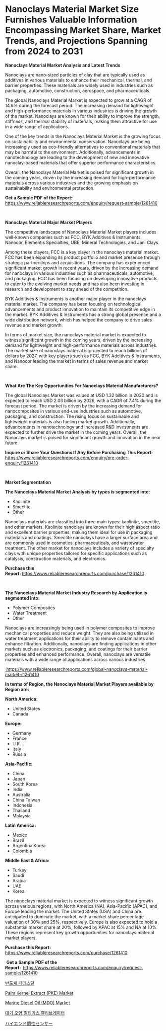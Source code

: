 <p><h1>Nanoclays Material Market Size Furnishes Valuable Information Encompassing Market Share, Market Trends, and Projections Spanning from 2024 to 2031</h1></p><p><strong>Nanoclays Material Market Analysis and Latest Trends</strong></p>
<p><p>Nanoclays are nano-sized particles of clay that are typically used as additives in various materials to enhance their mechanical, thermal, and barrier properties. These materials are widely used in industries such as packaging, automotive, construction, aerospace, and pharmaceuticals.</p><p>The global Nanoclays Material Market is expected to grow at a CAGR of 14.6% during the forecast period. The increasing demand for lightweight and high-performance materials in various industries is driving the growth of the market. Nanoclays are known for their ability to improve the strength, stiffness, and thermal stability of materials, making them attractive for use in a wide range of applications.</p><p>One of the key trends in the Nanoclays Material Market is the growing focus on sustainability and environmental conservation. Nanoclays are being increasingly used as eco-friendly alternatives to conventional materials that may be harmful to the environment. Additionally, advancements in nanotechnology are leading to the development of new and innovative nanoclay-based materials that offer superior performance characteristics.</p><p>Overall, the Nanoclays Material Market is poised for significant growth in the coming years, driven by the increasing demand for high-performance materials across various industries and the growing emphasis on sustainability and environmental protection.</p></p>
<p><strong>Get a Sample PDF of the Report:&nbsp;</strong> <a href="https://www.reliableresearchreports.com/enquiry/request-sample/1261410">https://www.reliableresearchreports.com/enquiry/request-sample/1261410</a></p>
<p>&nbsp;</p>
<p><strong>Nanoclays Material Major Market Players</strong></p>
<p><p>The competitive landscape of Nanoclays Material Market players includes well-known companies such as FCC, BYK Additives & Instruments, Nanocor, Elementis Specialties, UBE, Mineral Technologies, and Jani Clays. </p><p>Among these players, FCC is a key player in the nanoclays material market. FCC has been expanding its product portfolio and market presence through strategic partnerships and acquisitions. The company has experienced significant market growth in recent years, driven by the increasing demand for nanoclays in various industries such as pharmaceuticals, automotive, and packaging. FCC has been focusing on developing innovative products to cater to the evolving market needs and has also been investing in research and development to stay ahead of the competition.</p><p>BYK Additives & Instruments is another major player in the nanoclays material market. The company has been focusing on technological advancements and product innovation to maintain its competitive edge in the market. BYK Additives & Instruments has a strong global presence and a wide distribution network, which has helped the company to drive sales revenue and market growth.</p><p>In terms of market size, the nanoclays material market is expected to witness significant growth in the coming years, driven by the increasing demand for lightweight and high-performance materials across industries. The market size of nanoclays material is projected to reach billions of dollars by 2027, with key players such as FCC, BYK Additives & Instruments, and Nanocor leading the market in terms of sales revenue and market share.</p></p>
<p>&nbsp;</p>
<p><strong>What Are The Key Opportunities For Nanoclays Material Manufacturers?</strong></p>
<p><p>The global Nanoclays Market was valued at USD 1.32 billion in 2020 and is expected to reach USD 2.03 billion by 2026, with a CAGR of 7.4% during the forecast period. The market is driven by the increasing demand for nanocomposites in various end-use industries such as automotive, packaging, and construction. The rising focus on sustainable and lightweight materials is also fueling market growth. Additionally, advancements in nanotechnology and increased R&D investments are expected to further drive the market in the coming years. Overall, the Nanoclays market is poised for significant growth and innovation in the near future.</p></p>
<p><strong>Inquire or Share Your Questions If Any Before Purchasing This Report:</strong> <a href="https://www.reliableresearchreports.com/enquiry/pre-order-enquiry/1261410">https://www.reliableresearchreports.com/enquiry/pre-order-enquiry/1261410</a></p>
<p>&nbsp;</p>
<p><strong>Market Segmentation</strong></p>
<p><strong>The Nanoclays Material Market Analysis by types is segmented into:</strong></p>
<p><ul><li>Kaolinite</li><li>Smectite</li><li>Other</li></ul></p>
<p><p>Nanoclays materials are classified into three main types: kaolinite, smectite, and other markets. Kaolinite nanoclays are known for their high aspect ratio and excellent barrier properties, making them ideal for use in packaging materials and coatings. Smectite nanoclays have a larger surface area and are commonly used in cosmetics, pharmaceuticals, and wastewater treatment. The other market for nanoclays includes a variety of specialty clays with unique properties tailored for specific applications such as catalysis, construction materials, and electronics.</p></p>
<p><strong>Purchase this Report:&nbsp;</strong><a href="https://www.reliableresearchreports.com/purchase/1261410">https://www.reliableresearchreports.com/purchase/1261410</a></p>
<p>&nbsp;</p>
<p><strong>The Nanoclays Material Market Industry Research by Application is segmented into:</strong></p>
<p><ul><li>Polymer Composites</li><li>Water Treatment</li><li>Other</li></ul></p>
<p><p>Nanoclays are increasingly being used in polymer composites to improve mechanical properties and reduce weight. They are also being utilized in water treatment applications for their ability to remove contaminants and enhance filtration. Additionally, nanoclays are finding applications in other markets such as electronics, packaging, and coatings for their barrier properties and enhanced performance. Overall, nanoclays are versatile materials with a wide range of applications across various industries.</p></p>
<p><a href="https://www.reliableresearchreports.com/global-nanoclays-material-market-r1261410">&nbsp;https://www.reliableresearchreports.com/global-nanoclays-material-market-r1261410</a></p>
<p><strong>In terms of Region, the Nanoclays Material Market Players available by Region are:</strong></p>
<p>
    <p> <strong> North America: </strong>
        <ul>
            <li>United States</li>
            <li>Canada</li>
        </ul>
        </p> 
    <p> <strong> Europe: </strong>
        <ul>
            <li>Germany</li>
            <li>France</li>
            <li>U.K.</li>
            <li>Italy</li>
            <li>Russia</li>
        </ul>
        </p> 
    <p> <strong> Asia-Pacific: </strong>
        <ul>
            <li>China</li>
            <li>Japan</li>
            <li>South Korea</li>
            <li>India</li>
            <li>Australia</li>
            <li>China Taiwan</li>
            <li>Indonesia</li>
            <li>Thailand</li>
            <li>Malaysia</li>
        </ul>
        </p> 
    <p> <strong> Latin America: </strong>
        <ul>
            <li>Mexico</li>
            <li>Brazil</li>
            <li>Argentina Korea</li>
            <li>Colombia</li>
        </ul>
        </p> 
    <p> <strong> Middle East & Africa: </strong>
        <ul>
            <li>Turkey</li>
            <li>Saudi</li>
            <li>Arabia</li>
            <li>UAE</li>
            <li>Korea</li>
        </ul>
    </p>
    </p>
<p><p>The nanoclays material market is expected to witness significant growth across various regions, with North America (NA), Asia-Pacific (APAC), and Europe leading the market. The United States (USA) and China are anticipated to dominate the market, with a market share percentage valuation of 30% and 25%, respectively. Europe is also expected to hold a substantial market share at 20%, followed by APAC at 15% and NA at 10%. These regions represent key growth opportunities for nanoclays material market players.</p></p>
<p><strong>Purchase this Report: </strong><a href="https://www.reliableresearchreports.com/purchase/1261410">https://www.reliableresearchreports.com/purchase/1261410</a></p>
<p>&nbsp;<strong>Get a Sample PDF of the Report:&nbsp;&nbsp;</strong><a href="https://www.reliableresearchreports.com/enquiry/request-sample/1261410">https://www.reliableresearchreports.com/enquiry/request-sample/1261410</a></p>
<p><strong></strong></p>
<p><p><a href="https://github.com/admichael111/Market-Research-Report-List-1/blob/main/4227435142416.md">반도체 페데스탈</a></p><p><a href="https://github.com/ernidarwin455/Market-Research-Report-List-1/blob/main/palm-kernel-extract-pke-market.md">Palm Kernel Extract (PKE) Market</a></p><p><a href="https://github.com/rakibtthstu9900/Market-Research-Report-List-1/blob/main/marine-diesel-oil-mdo-market.md">Marine Diesel Oil (MDO) Market</a></p><p><a href="https://github.com/hook46569/Market-Research-Report-List-1/blob/main/5712095142415.md">대기 오염 멀티가스 캘리브레이터</a></p><p><a href="https://github.com/ddwcuskozol07187/Market-Research-Report-List-2/blob/main/4371984136898.md">ハイエンド慣性センサー</a></p></p>